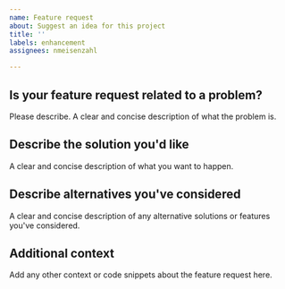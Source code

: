 ```yaml
---
name: Feature request
about: Suggest an idea for this project
title: ''
labels: enhancement
assignees: nmeisenzahl

---
```


## Is your feature request related to a problem? 
Please describe. A clear and concise description of what the problem is.

## Describe the solution you'd like
A clear and concise description of what you want to happen.

## Describe alternatives you've considered
A clear and concise description of any alternative solutions or features you've considered.

## Additional context
Add any other context or code snippets about the feature request here.
